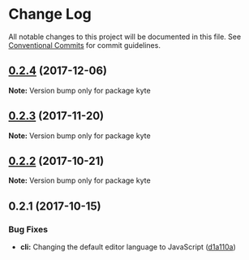 # Change Log

All notable changes to this project will be documented in this file.
See [Conventional Commits](https://conventionalcommits.org) for commit guidelines.

<a name="0.2.4"></a>

## [0.2.4](https://github.com/lostintangent/kyte/compare/kyte@0.2.3...kyte@0.2.4) (2017-12-06)

**Note:** Version bump only for package kyte

<a name="0.2.3"></a>

## [0.2.3](https://github.com/lostintangent/kyte/compare/kyte@0.2.2...kyte@0.2.3) (2017-11-20)

**Note:** Version bump only for package kyte

<a name="0.2.2"></a>

## [0.2.2](https://github.com/lostintangent/kyte/compare/kyte@0.2.1...kyte@0.2.2) (2017-10-21)

**Note:** Version bump only for package kyte

<a name="0.2.1"></a>

## 0.2.1 (2017-10-15)

### Bug Fixes

* **cli:** Changing the default editor language to JavaScript ([d1a110a](https://github.com/lostintangent/kyte/commit/d1a110a))
